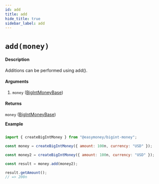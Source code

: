 ```yaml
---
id: add
title: add
hide_title: true
sidebar_label: add
---
```



# `add(money)`

#### Description

Additions can be performed using add().

#### Arguments

1. `money` ([BigIntMoneyBase](Description.md#bigintmoneybase))

#### Returns

`money` ([BigIntMoneyBase](Description.md#bigintmoneybase))


**Example**

```js

import { createBigIntMoney } from "@easymoney/bigint-money";

const money = createBigIntMoney({ amount: 100n, currency: "USD" });

const money2 = createBigIntMoney({ amount: 100n, currency: "USD" });

const result = money.add(money2);

result.getAmount();
// => 200n

```
